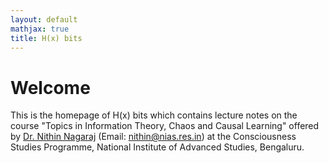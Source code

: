 ```yaml
---
layout: default
mathjax: true
title: H(x) bits
---
```

# Welcome
This is the homepage of H(x) bits which contains lecture notes on the course "Topics in Information Theory, Chaos and Causal Learning" offered by [Dr. Nithin Nagaraj](https://sites.google.com/site/nithinnagaraj2/) (Email: nithin@nias.res.in) at the Consciousness Studies Programme, National Institute of Advanced Studies, Bengaluru.
